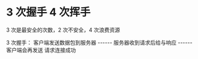 # 3 次握手 4 次挥手

3 次是最安全的次数，2 次不安全，4 次浪费资源

3 次握手：
客户端发送数据包到服务器 ------ 服务器收到请求后给与响应 ------ 客户端会再发送 请求连接成功
